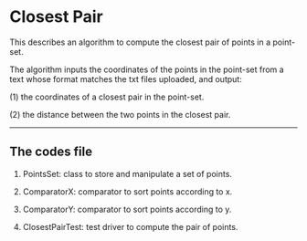 # Closest Pair

This describes an algorithm to compute the closest pair of points in a point-set. 

The algorithm inputs the coordinates of the points in the point-set from a text whose format matches the txt files uploaded, and output:

(1) the coordinates of a closest pair in the point-set.

(2) the distance between the two points in the closest pair.

------------------
## The codes file
1. PointsSet: class to store and manipulate a set of points. 

2. ComparatorX: comparator to sort points according to x.

3. ComparatorY: comparator to sort points according to y.

4. ClosestPairTest: test driver to compute the pair of points.
